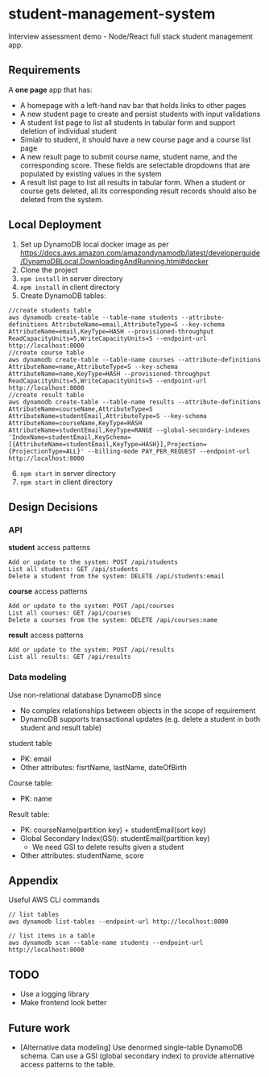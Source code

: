 # student-management-system

Interview assessment demo - Node/React full stack student management app.

## Requirements

A **one page** app that has:

- A homepage with a left-hand nav bar that holds links to other pages
- A new student page to create and persist students with input validations
- A student list page to list all students in tabular form and support deletion of individual student
- Simialr to student, it should have a new course page and a course list page
- A new result page to submit course name, student name, and the corresponding score. These fields are selectable dropdowns that are populated by existing values in the system
- A result list page to list all results in tabular form. When a student or course gets deleted, all its corresponding result records should also be deleted from the system.

## Local Deployment

1. Set up DynamoDB local docker image as per https://docs.aws.amazon.com/amazondynamodb/latest/developerguide/DynamoDBLocal.DownloadingAndRunning.html#docker
2. Clone the project
3. `npm install` in server directory
4. `npm install` in client directory
5. Create DynamoDB tables:

```
//create students table
aws dynamodb create-table --table-name students --attribute-definitions AttributeName=email,AttributeType=S --key-schema AttributeName=email,KeyType=HASH --provisioned-throughput ReadCapacityUnits=5,WriteCapacityUnits=5 --endpoint-url http://localhost:8000
//create course table
aws dynamodb create-table --table-name courses --attribute-definitions AttributeName=name,AttributeType=S --key-schema AttributeName=name,KeyType=HASH --provisioned-throughput ReadCapacityUnits=5,WriteCapacityUnits=5 --endpoint-url http://localhost:8000
//create result table
aws dynamodb create-table --table-name results --attribute-definitions AttributeName=courseName,AttributeType=S AttributeName=studentEmail,AttributeType=S --key-schema AttributeName=courseName,KeyType=HASH AttributeName=studentEmail,KeyType=RANGE --global-secondary-indexes 'IndexName=studentEmail,KeySchema=[{AttributeName=studentEmail,KeyType=HASH}],Projection={ProjectionType=ALL}' --billing-mode PAY_PER_REQUEST --endpoint-url http://localhost:8000
```

6. `npm start` in server directory
7. `npm start` in client directory

## Design Decisions

### API

**student** access patterns

```
Add or update to the system: POST /api/students
List all students: GET /api/students
Delete a student from the system: DELETE /api/students:email
```

**course** access patterns

```
Add or update to the system: POST /api/courses
List all courses: GET /api/courses
Delete a courses from the system: DELETE /api/courses:name
```

**result** access patterns

```
Add or update to the system: POST /api/results
List all results: GET /api/results
```

### Data modeling

Use non-relational database DynamoDB since

- No complex relationships between objects in the scope of requirement
- DynamoDB supports transactional updates (e.g. delete a student in both student and result table)

student table

- PK: email
- Other attributes: fisrtName, lastName, dateOfBirth

Course table:

- PK: name

Result table:

- PK: courseName(partition key) + studentEmail(sort key)
- Global Secondary Index(GSI): studentEmail(partition key)
  - We need GSI to delete results given a student
- Other attributes: studentName, score

## Appendix

Useful AWS CLI commands

```
// list tables
aws dynamodb list-tables --endpoint-url http://localhost:8000

// list items in a table
aws dynamodb scan --table-name students --endpoint-url http://localhost:8000
```

## TODO

- Use a logging library
- Make frontend look better

## Future work

- [Alternative data modeling] Use denormed single-table DynamoDB schema. Can use a GSI (global secondary index) to provide alternative access patterns to the table.
